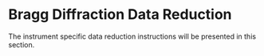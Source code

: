 Bragg Diffraction Data Reduction
===

The instrument specific data reduction instructions will be presented in this section.

```{tableofcontents}
```